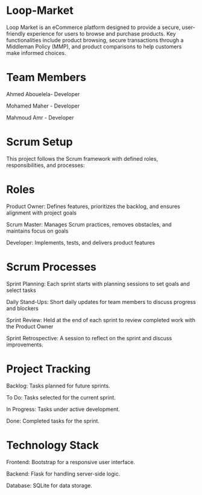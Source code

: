 # Loop-Market


 Loop Market is an eCommerce platform designed to provide a secure, user-friendly experience for users to browse and purchase products. 
Key functionalities include product browsing, secure transactions through a Middleman Policy (MMP), 
and product comparisons to help customers make informed choices.


# Team Members
Ahmed Abouelela- Developer

Mohamed Maher - Developer

Mahmoud Amr - Developer

# Scrum Setup

This project follows the Scrum framework with defined roles, responsibilities, and processes:

# Roles

Product Owner: Defines features, prioritizes the backlog, and ensures alignment with project goals


Scrum Master: Manages Scrum practices, removes obstacles, and maintains focus on goals


Developer: Implements, tests, and delivers product features


# Scrum Processes

Sprint Planning: Each sprint starts with planning sessions to set goals and select tasks


Daily Stand-Ups: Short daily updates for team members to discuss progress and blockers


Sprint Review: Held at the end of each sprint to review completed work with the Product Owner


Sprint Retrospective: A session to reflect on the sprint and discuss improvements.


# Project Tracking

Backlog: Tasks planned for future sprints.


To Do: Tasks selected for the current sprint.


In Progress: Tasks under active development.


Done: Completed tasks for the sprint.


# Technology Stack

Frontend: Bootstrap for a responsive user interface.


Backend: Flask for handling server-side logic.


Database: SQLite for data storage.
